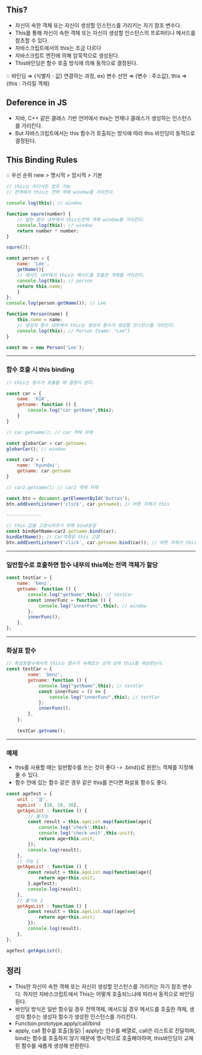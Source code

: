 ## This?

- 자신이 속한 객체 또는 자신이 생성할 인스턴스를 가리키는 자기 참조 변수다.
- This를 통해 자신이 속한 객체 또는 자신이 생성할 인스턴스의 프로퍼티나 메서드를 참조할 수 있다.
- 자바스크립트에서의 this는 조금 다르다
- 자바스크립트 엔진에 의해 암묵적으로 생성된다.
- This바인딩은 함수 호출 방식에 의해 동적으로 결정된다.

<aside>
💡 바인딩 ⇒ {식별자 : 값} 연결하는 과정, ex) 변수 선언 ⇒ {변수 : 주소값}, this ⇒ {this : 가리킬 객체}

</aside>

## Deference in JS

- 자바, C++ 같은 클래스 기반 언어에서 this는 언제나 클래스가 생성하는 인스턴스를 가리킨다.
- But 자바스크립트에서는 this 함수가 호출되는 방식에 따라 this 바인딩이 동적으로 결정된다.

## This Binding Rules

<aside>
💡 우선 순위 new > 명시적 > 암시적 > 기본

</aside>

```jsx
// this는 어디서든 참조 가능
// 전역에서 this는 전역 객체 window를 가리킨다.

console.log(this); // window

function squre(number) {
    // 일반 함수 내부에서 this는전역 객체 window를 가리킨다.
    console.log(this); // window
    return number * number;
}

squre(2);

const person = {
    name: 'Lee',
    getName(){
    // 메서드 내부에서 this는 메서드를 호출한 객체를 가리킨다.
    console.log(this); // person
    return this.name;
    }
};
console.log(person.getName()); // Lee

function Person(name) {
    this.name = name;
    // 생성자 함수 내부에서 this는 생성자 함수가 생성할 인스턴스를 가리킨다.
    console.log(this); // Person {name: "Lee"}
}

const me = new Person('Lee');
```

---

### 함수 호출 시 this binding

```jsx
// this는 함수가 호출될 때 결정이 된다.

const car = {
    name: 'KIA',
    getname: function () {
        console.log("car getName",this);
    }
}

// car.getname(); // car 객체 자체

const globarCar = car.getname;
globarCar(); // window

const car2 = {
    name: 'hyundai',
    getname: car.getname
}

// car2.getname(); // car2 객체 자체

const btn = document.getElementById('button');
btn.addEventListener('click', car.getname); // 버튼 자체가 this

-------------

// this 값을 고정시켜주기 위해 bind등장
const bindGetName=car2.getname.bind(car);
bindGetName(); // Car객체로 this 고정 
btn.addEventListener('click', car.getname.bind(car)); // 버튼 자체가 this
```

---

### 일반함수로 호출하면 함수 내부의 this에는 전역 객체가 할당

```jsx
const testCar = {
    name: 'benz',
    getname: function () {
        console.log("getName",this); // testCar
        const innerFunc = function () {
            console.log("innerFunc",this); // window
        };
        innerFunc();
    },
};
```

---

### 화살표 함수

```jsx
// 화살표함수에서의 this는 함수가 속해있는 곳의 상위 this를 계승받는다.
const testCar = {
        name: 'benz',
        getname: function () {
            console.log("getName",this); // testCar
            const innerFunc = () => {
                console.log("innerFunc",this); // testCar
            };
            innerFunc();
        },
    };
    
    testCar.getname();
```

---

### 예제

- this를 사용할 때는 일반함수를 쓰는 것이 좋다 -> .bind()로 원한느 객체를 지정해 줄 수 있다.
- 함수 안에 있는 함수 같은 경우 같은 this를 쓴다면 화살표 함수도 좋다.

```jsx
const ageTest = {
    unit : '살',
    ageList : [10, 20, 30],
    getAgeList : function () {
        // 불가능
        const result = this.ageList.map(function(age){
            console.log('check',this);
            console.log('check unit',this.unit);
            return age+this.unit;
        });
        console.log(result);
    },
    // 가능 1
    getAgeList : function () {
        const result = this.ageList.map(function(age){
            return age+this.unit;
        },ageTest);
        console.log(result);
    },
    // 불가능 2
    getAgeList : function () {
        const result = this.ageList.map((age)=>{
            return age+this.unit;
        });
        console.log(result);
    },
};

ageTest.getAgeList();

```

## 정리

- This란 자신이 속한 객체 또는 자신이 생성할 인스턴스를 가리키는 자기 참조 변수다. 하지만 자바스크립트에서 This는 어떻게 호출되느냐에 따라서 동적으로 바인딩 된다.
- 바인딩 방식은 일반 함수일 경우 전역객체, 메서드일 경우 메서드를 호출한 객체, 생성자 함수는 생성자 함수가 생성한 인스턴스를 가리킨다.
- Function.prototype.apply/call/bind
- apply, call 함수를 호출(동일) | apply는 인수를 배열로, call은 리스트로 전달하며, bind는 함수를 호출하지 않기 때문에 명시적으로 호출해야하며, this바인딩이 교체된 함수를 새롭게 생성해 반환한다.
